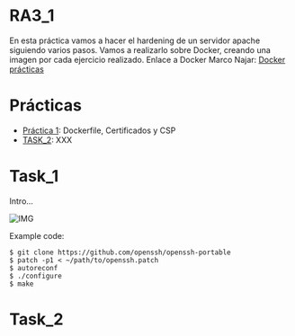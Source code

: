 # RA3_1
En esta práctica vamos a hacer el hardening de un servidor apache siguiendo varios pasos. Vamos a realizarlo sobre Docker, creando una imagen por cada ejercicio realizado.
Enlace a Docker Marco Najar: [Docker prácticas](https://hub.docker.com/repository/docker/marnajcoz/practicas/general)

# Prácticas

* [Práctica 1](https://github.com/marconajcoz/pps-1033563/tree/main/RA3/RA3_1/RA3_1_1): Dockerfile, Certificados y CSP
* [TASK_2](#URL_TASK_2): XXX

# Task_1

Intro...

![IMG](URL_IMG)

Example code:

```
$ git clone https://github.com/openssh/openssh-portable
$ patch -p1 < ~/path/to/openssh.patch
$ autoreconf
$ ./configure
$ make
```

# Task_2
